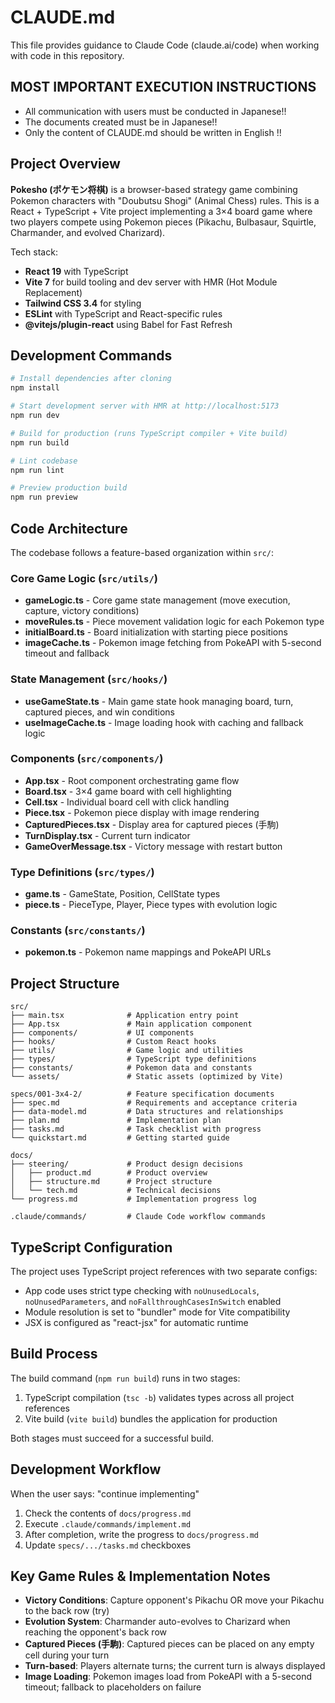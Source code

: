 # CLAUDE.md

This file provides guidance to Claude Code (claude.ai/code) when working with code in this repository.

## MOST IMPORTANT EXECUTION INSTRUCTIONS
- All communication with users must be conducted in Japanese!!
- The documents created must be in Japanese!!
- Only the content of CLAUDE.md should be written in English !!

## Project Overview

**Pokesho (ポケモン将棋)** is a browser-based strategy game combining Pokemon characters with "Doubutsu Shogi" (Animal Chess) rules. This is a React + TypeScript + Vite project implementing a 3×4 board game where two players compete using Pokemon pieces (Pikachu, Bulbasaur, Squirtle, Charmander, and evolved Charizard).

Tech stack:
- **React 19** with TypeScript
- **Vite 7** for build tooling and dev server with HMR (Hot Module Replacement)
- **Tailwind CSS 3.4** for styling
- **ESLint** with TypeScript and React-specific rules
- **@vitejs/plugin-react** using Babel for Fast Refresh

## Development Commands

```bash
# Install dependencies after cloning
npm install

# Start development server with HMR at http://localhost:5173
npm run dev

# Build for production (runs TypeScript compiler + Vite build)
npm run build

# Lint codebase
npm run lint

# Preview production build
npm run preview
```

## Code Architecture

The codebase follows a feature-based organization within `src/`:

### Core Game Logic (`src/utils/`)
- **gameLogic.ts** - Core game state management (move execution, capture, victory conditions)
- **moveRules.ts** - Piece movement validation logic for each Pokemon type
- **initialBoard.ts** - Board initialization with starting piece positions
- **imageCache.ts** - Pokemon image fetching from PokeAPI with 5-second timeout and fallback

### State Management (`src/hooks/`)
- **useGameState.ts** - Main game state hook managing board, turn, captured pieces, and win conditions
- **useImageCache.ts** - Image loading hook with caching and fallback logic

### Components (`src/components/`)
- **App.tsx** - Root component orchestrating game flow
- **Board.tsx** - 3×4 game board with cell highlighting
- **Cell.tsx** - Individual board cell with click handling
- **Piece.tsx** - Pokemon piece display with image rendering
- **CapturedPieces.tsx** - Display area for captured pieces (手駒)
- **TurnDisplay.tsx** - Current turn indicator
- **GameOverMessage.tsx** - Victory message with restart button

### Type Definitions (`src/types/`)
- **game.ts** - GameState, Position, CellState types
- **piece.ts** - PieceType, Player, Piece types with evolution logic

### Constants (`src/constants/`)
- **pokemon.ts** - Pokemon name mappings and PokeAPI URLs

## Project Structure

```
src/
├── main.tsx              # Application entry point
├── App.tsx               # Main application component
├── components/           # UI components
├── hooks/                # Custom React hooks
├── utils/                # Game logic and utilities
├── types/                # TypeScript type definitions
├── constants/            # Pokemon data and constants
└── assets/               # Static assets (optimized by Vite)

specs/001-3x4-2/          # Feature specification documents
├── spec.md               # Requirements and acceptance criteria
├── data-model.md         # Data structures and relationships
├── plan.md               # Implementation plan
├── tasks.md              # Task checklist with progress
└── quickstart.md         # Getting started guide

docs/
├── steering/             # Product design decisions
│   ├── product.md        # Product overview
│   ├── structure.md      # Project structure
│   └── tech.md           # Technical decisions
└── progress.md           # Implementation progress log

.claude/commands/         # Claude Code workflow commands
```

## TypeScript Configuration

The project uses TypeScript project references with two separate configs:
- App code uses strict type checking with `noUnusedLocals`, `noUnusedParameters`, and `noFallthroughCasesInSwitch` enabled
- Module resolution is set to "bundler" mode for Vite compatibility
- JSX is configured as "react-jsx" for automatic runtime

## Build Process

The build command (`npm run build`) runs in two stages:
1. TypeScript compilation (`tsc -b`) validates types across all project references
2. Vite build (`vite build`) bundles the application for production

Both stages must succeed for a successful build.

## Development Workflow

When the user says: "continue implementing"
1) Check the contents of `docs/progress.md`
2) Execute `.claude/commands/implement.md`
3) After completion, write the progress to `docs/progress.md`
4) Update `specs/.../tasks.md` checkboxes

## Key Game Rules & Implementation Notes

- **Victory Conditions**: Capture opponent's Pikachu OR move your Pikachu to the back row (try)
- **Evolution System**: Charmander auto-evolves to Charizard when reaching the opponent's back row
- **Captured Pieces (手駒)**: Captured pieces can be placed on any empty cell during your turn
- **Turn-based**: Players alternate turns; the current turn is always displayed
- **Image Loading**: Pokemon images load from PokeAPI with a 5-second timeout; fallback to placeholders on failure
